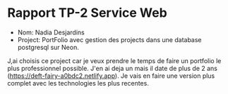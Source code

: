 # Rapport TP-2 Service Web
- Nom: Nadia Desjardins
- Project: PortFolio avec gestion des projects dans une database postgresql sur Neon.

J,ai choisis ce project car je veux prendre le temps de faire un portfolio le plus professionnel possible. J'en ai deja un mais il date de plus de 2 ans (https://deft-fairy-a0bdc2.netlify.app). Je vais en faire une version plus complet avec les technologies les plus recentes.